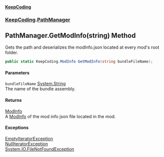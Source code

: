 #### [KeepCoding](index.md 'index')
### [KeepCoding](KeepCoding.md 'KeepCoding').[PathManager](PathManager.md 'KeepCoding.PathManager')
## PathManager.GetModInfo(string) Method
Gets the path and deserializes the modInfo.json located at every mod's root folder.  
```csharp
public static KeepCoding.ModInfo GetModInfo(string bundleFileName);
```
#### Parameters
<a name='KeepCoding.PathManager.GetModInfo(string).bundleFileName'></a>
`bundleFileName` [System.String](https://docs.microsoft.com/en-us/dotnet/api/System.String 'System.String')  
The name of the bundle assembly.
  
#### Returns
[ModInfo](ModInfo.md 'KeepCoding.ModInfo')  
A [ModInfo](ModInfo.md 'KeepCoding.ModInfo') of the mod info json file located in the mod.
#### Exceptions
[EmptyIteratorException](EmptyIteratorException.md 'KeepCoding.Internal.EmptyIteratorException')  
[NullIteratorException](NullIteratorException.md 'KeepCoding.Internal.NullIteratorException')  
[System.IO.FileNotFoundException](https://docs.microsoft.com/en-us/dotnet/api/System.IO.FileNotFoundException 'System.IO.FileNotFoundException')  

